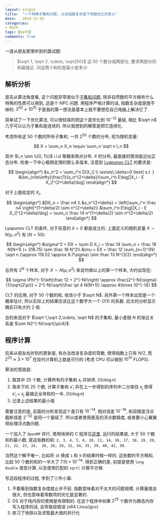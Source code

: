 ```yaml
---
layout: single
title:  "一个特殊子集和问题, 以及指数复杂度下常数优化的意义"
date:   2019-12-03
categories:
- Math
tags: [math]
comments: true
---
```

一道从朋友那里听到的面试题: 

> $\sqrt 1, \sqrt 2, \cdots, \sqrt{50}$ 这 50 个数分成两部分, 要求两部分的和最接近. 
> 问这两个和的差最小是多少. 

## 解析分析 ##

首先从算法角度看, 这个问题非常类似于[子集和问题](https://en.wikipedia.org/wiki/Subset_sum_problem), 除非自然数的平方根有什么特殊的性质可以用到, 这是个 NPC 问题. 
用程序严格计算的话, 指数复杂度是跑不掉的. $2^{50}\approx 10^{15}$ 
于是我的第一想法是基本上就不要想在自己电脑上解决它了. 

简单试了一下优化算法, 可以很轻易的把这个差优化到 $10^{-12}$ 量级, 相比 $\sqrt n$ 
几乎可以认为子集和是连续的. 所以我想到的解答是把它连续化. 

考虑所有这 50 个数的所有子集和, 一共 $2^{50}$ 个数的分布, 视为随机变量: 

$$
X = \sum_n X_n \equiv \sum_n \sqrt n l_n
$$

其中 $l_n \sim \\{0, 1\\}$ i.i.d 等概率两点分布. $X$ 的分布, 最直接的猜测是近似正态分布. 
检查一下中心极限定理的那么多版本, 注意到 [Lyapunov CLT](https://en.wikipedia.org/wiki/Central_limit_theorem#Lindeberg_CLT) 的要求是: 

$$
\begin{align*}
&s_n^2 = \sum_i^n D[X_i] \\
\exists\,\delta>0 \text{ s.t. }
&\lim_{n\to\infty}\frac{1}{s_n^{2+\delta}}\sum_i^n E\big[|X_i - E X_i|^{2+\delta}\big]
\end{align*}
$$

对于上面给定的 $X_i$, 

$$
\begin{align*}
&DX_n = \frac n4 \\
&s_n^{2+\delta} = \left(\sum_i^n \frac n4 \right)^{1+\delta/2} 
\sim n^{2+\delta}\\
&\sum_i^n E\big[|X_i - E X_i|^{2+\delta}\big] = 
\sum_n \frac 14 n^{1+\delta/2} \sim n^{2+\delta/2}
\end{align*}
$$

Lyapunov CLT 的条件, 对于任意的 $\delta > 0$ 都是成立的. 
上面定义的随机变量 $X\sim N(\mu, \sigma^2)$ 有 ($N=50$): 

$$
\begin{align*}
&\sigma^2 = DX = \sum D X_i = \frac 14 \sum_n = \frac 18 N(N+1) 
(= 318.75) \sim \frac 18 N^2\\
&\mu = EX = \frac 12 \sum_{n=1}^{N} \sqrt n 
(\approx 119.52 \approx 6.7\sigma) \sim \frac 13 N^{3/2} 
\end{align*}
$$

总共有 $2^{N}$ 个样本, 对于 $X\sim N(\mu, \sigma^2)$ 来说均值以上的第一个样本, 
大约出现在: 

$$
\sigma \Phi^{-1}\left(\frac 12 + 2^{-N}\right) 
\approx \frac{2^{-N}\sigma}{1/\sqrt{2\pi}}
= 2^{-N}\sqrt{\frac \pi 4 N(N+1)} \approx 4\times 10^{-14}
$$

CLT 的应用, 对于 50 个数的和, 收敛小于 $\sqrt N$. 另外第一个样本出现是一个概率估计, 
所以实际上的结果应该比这个数字大一个 $O(1)$ 的系数. 后文的分析显示确实只有大约 2 倍. 

总的来说对于 $\sqrt 1,\sqrt 2,\cdots, \sqrt N$ 的子集和, 
最小差随 $N$ 的渐近关系是 $\sim N2^{-N}\sqrt{\pi/4}$. 

## 程序计算 ##

后来从朋友处听到的更新是, 有办法改进复杂度的常数, 使得指数上只有 $N/2$, 
而 $2^{25}\approx 3\times 10^7$ 在现代计算机上就是可行的
(考虑 CPU 可以做到 $10^{10}$ FLOPS). 

算法的思路是: 

1. 取其中 25 个数, 计算所有的子集和 $s_i$ 并排序, $O(n\log n)$
2. 取余下的 25 个数, 计算子集和 $s'_i$ 并在上一步得到的序列中二分查找 $s_j$ 
   使得 $s'_i + s_j$ 最接近全体和的一半, $O(n\log n)$
3. 记录上述结果的最小值 

需要注意的是, 前面的分析发现这个差只有 $10^{-14}$, 相对误差 $10^{-16}$, 
和双精度浮点截断误差 $2^{-52}$ 是同一个量级了. 
所以或者使用更高的浮点数精度, 或者要小心翼翼得处理浮点数问题. 

一个加入了 `OpenMP` 并行, 使用快排的 C 程序见[这里](https://github.com/CareF/sumsqrt/blob/master/sumsqrt.c). 
运行的结果是, 大于 50 个数和的最小数, 是这些数的和: 
`2, 3, 4, 5, 6, 10, 11, 14, 16, 17, 18, 19, 20, 21, 22, 23, 24, 
26, 28, 29, 32, 34, 35, 39, 40, 42, 50`. 

当然这个解不唯一, 比如将 `16` 换成 `1` 和 `9` 的结果时候一样的. 
这些数的平方根和, 比起 50 个数的和的一半大了 $7.15\times 10^{-14}$. 
得到正确的差, 前提是使用 `long double` 类型计算, 以及使用匹配的 `sqrtl` 计算平方根. 

写这段程序的过程, 学到了三件小事: 
1. 不要看到指数复杂度就止步不前. 指数意味着对不太大的问题规模, 计算量就会很大, 
   但也意味着常数项的优化是显著的. 
2. OS 对于栈内存的使用是有限制的. 在这个程序中如果 $2^{25}$ 个数作为静态内存写入程序的话, 
   会导致段错误 (x64 Linux/gcc)
3. 练习了快排以及求取最大值的并行化